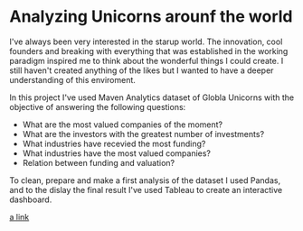 # Analyzing Unicorns arounf the world

I've always been very interested in the starup world. The innovation, cool founders and breaking with everything that was established in the working paradigm inspired me to think about the wonderful things I could create. I still haven't created anything of the likes but I wanted to have a deeper understanding of this enviroment. 

In this project I've used Maven Analytics dataset of Globla Unicorns with the objective of answering the following questions: 
 
- What are the most valued companies of the moment?
- What are the investors with the greatest number of investments?
- What industries have recevied the most funding?
- What industries have the most valued companies?
- Relation between funding and valuation?

To clean, prepare and make a first analysis of the dataset I used Pandas, and to the dislay the final result I've used Tableau to create an interactive dashboard. 

[a link](https://public.tableau.com/views/worlwide_unicorns/worldwide_unicorn?:language=es-ES&:display_count=n&:origin=viz_share_link)
